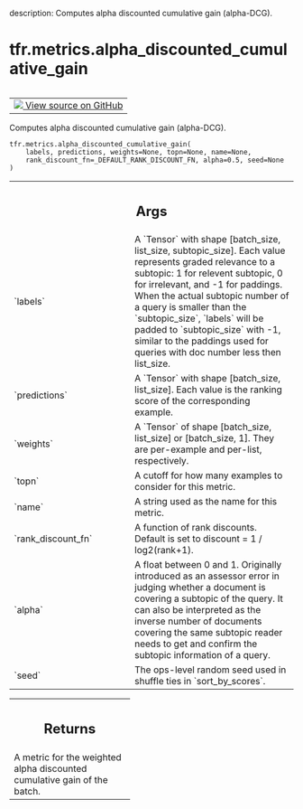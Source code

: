 description: Computes alpha discounted cumulative gain (alpha-DCG).

<div itemscope itemtype="http://developers.google.com/ReferenceObject">
<meta itemprop="name" content="tfr.metrics.alpha_discounted_cumulative_gain" />
<meta itemprop="path" content="Stable" />
</div>

# tfr.metrics.alpha_discounted_cumulative_gain

<!-- Insert buttons and diff -->

<table class="tfo-notebook-buttons tfo-api nocontent" align="left">
<td>
  <a target="_blank" href="https://github.com/tensorflow/ranking/tree/master/tensorflow_ranking/python/metrics.py#L457-L500">
    <img src="https://www.tensorflow.org/images/GitHub-Mark-32px.png" />
    View source on GitHub
  </a>
</td>
</table>

Computes alpha discounted cumulative gain (alpha-DCG).

<pre class="devsite-click-to-copy prettyprint lang-py tfo-signature-link">
<code>tfr.metrics.alpha_discounted_cumulative_gain(
    labels, predictions, weights=None, topn=None, name=None,
    rank_discount_fn=_DEFAULT_RANK_DISCOUNT_FN, alpha=0.5, seed=None
)
</code></pre>

<!-- Placeholder for "Used in" -->

<!-- Tabular view -->
 <table class="responsive fixed orange">
<colgroup><col width="214px"><col></colgroup>
<tr><th colspan="2"><h2 class="add-link">Args</h2></th></tr>

<tr>
<td>
`labels`
</td>
<td>
A `Tensor` with shape [batch_size, list_size, subtopic_size]. Each
value represents graded relevance to a subtopic: 1 for relevent subtopic,
0 for irrelevant, and -1 for paddings. When the actual subtopic number
of a query is smaller than the `subtopic_size`, `labels` will be padded
to `subtopic_size` with -1, similar to the paddings used for queries
with doc number less then list_size.
</td>
</tr><tr>
<td>
`predictions`
</td>
<td>
A `Tensor` with shape [batch_size, list_size]. Each value is
the ranking score of the corresponding example.
</td>
</tr><tr>
<td>
`weights`
</td>
<td>
A `Tensor` of shape [batch_size, list_size] or [batch_size, 1].
They are per-example and per-list, respectively.
</td>
</tr><tr>
<td>
`topn`
</td>
<td>
A cutoff for how many examples to consider for this metric.
</td>
</tr><tr>
<td>
`name`
</td>
<td>
A string used as the name for this metric.
</td>
</tr><tr>
<td>
`rank_discount_fn`
</td>
<td>
A function of rank discounts. Default is set to
discount = 1 / log2(rank+1).
</td>
</tr><tr>
<td>
`alpha`
</td>
<td>
A float between 0 and 1. Originally introduced as an assessor error
in judging whether a document is covering a subtopic of the query. It
can also be interpreted as the inverse number of documents covering the
same subtopic reader needs to get and confirm the subtopic information
of a query.
</td>
</tr><tr>
<td>
`seed`
</td>
<td>
The ops-level random seed used in shuffle ties in `sort_by_scores`.
</td>
</tr>
</table>

<!-- Tabular view -->
 <table class="responsive fixed orange">
<colgroup><col width="214px"><col></colgroup>
<tr><th colspan="2"><h2 class="add-link">Returns</h2></th></tr>
<tr class="alt">
<td colspan="2">
A metric for the weighted alpha discounted cumulative gain of the batch.
</td>
</tr>

</table>
